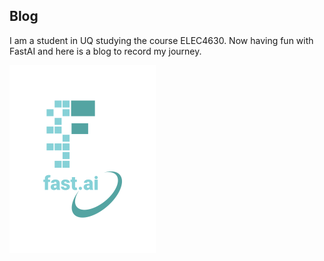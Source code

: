 ## Blog

I am a student in UQ studying the course ELEC4630. Now having fun with FastAI and here is a blog to record my journey.

![Image of fast.ai logo](images/logo.png)
